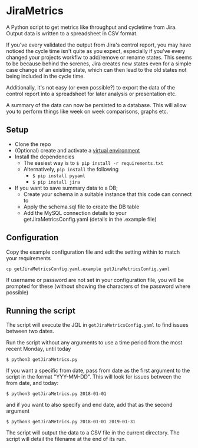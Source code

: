 # JiraMetrics
A Python script to get metrics like throughput and cycletime from Jira. Output data is written to a spreadsheet in CSV format.

If you've every validated the output from Jira's control report, you may have noticed the cycle time isn't quite as you expect, especially if you've every changed your projects workflw to add/remove or rename states. 
This seems to be because behind the screnes, Jira creates new states even for a simple case change of an existing state, which can then lead to the old states not being included in the cycle time.

Additionally, it's not easy (or even possible?) to export the data of the control report into a spreadsheet for later analysis or presentation etc.

A summary of the data can now be persisted to a database. This will allow you to perform things like week on week comparisons, graphs etc.

## Setup
* Clone the repo
* (Optional) create and activate a [virtual environment](https://docs.python.org/3/tutorial/venv.html)
* Install the dependencies
  * The easiest way is to `$ pip install -r requirements.txt`
  * Alternatively, `pip install` the following
    * `$ pip install pyyaml`
    * `$ pip install jira`
* If you want to save summary data to a DB;
  * Create your schema in a suitable instance that this code can connect to
  * Apply the schema.sql file to create the DB table
  * Add the MySQL connection details to your getJiraMetricsConfig.yaml (details in the .example file)

## Configuration
Copy the example configuration file and edit the setting within to match your requirements
```
cp getJiraMetricsConfig.yaml.example getJiraMetricsConfig.yaml
```

If username or password are not set in your configuration file, you will be prompted for these (without showing the characters of the password where possible)

## Running the script
The script will execute the JQL in `getJiraMetricsConfig.yaml` to find issues between two dates.

Run the script without any arguments to use a time period from the most recent Monday, until today

```
$ python3 getJiraMetrics.py
```

If you want a specific from date, pass from date as the first argument to the script in the format "YYY-MM-DD". This will look for issues between the from date, and today:
```
$ python3 getJiraMetrics.py 2018-01-01
```

and if you want to also specify and end date, add that as the second argument
```
$ python3 getJiraMetrics.py 2018-01-01 2019-01-31
```

The script will output the data to a CSV file in the current directory. The script will detail the filename at the end of its run.

